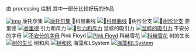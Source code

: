 由 processing 绘制
其中一部分比较好玩的作品

[![img](processing2ndEdition/sketch_0013_02_recursion/img.png)](https://github.com/shinelikeamillion/Sometimes-Processing/blob/master/processing2ndEdition/sketch_0013_02_recursion/sketch_0013_02_recursion.pde)
康托尔集
[![康托尔集](TheNatureOfCode/sketch_030_cantor/img.png)](https://github.com/shinelikeamillion/Sometimes-Processing/blob/master/TheNatureOfCode/sketch_030_cantor/sketch_030_cantor.pde)
科赫曲线
[![科赫曲线](TheNatureOfCode/sketch_031_koch_line/img.png)](https://github.com/shinelikeamillion/Sometimes-Processing/blob/master/TheNatureOfCode/sketch_031_koch_line/sketch_031_koch_line.pde)
树形分支
[![树形分支](TheNatureOfCode/sketch_035_tree_with_random/img.png)](https://github.com/shinelikeamillion/Sometimes-Processing/blob/master/TheNatureOfCode/sketch_035_tree_with_random/sketch_035_tree_with_random.pde)
娄里德
[![娄里德](sketch_lou_mosaic_oop/lou168.png)](https://github.com/shinelikeamillion/Sometimes-Processing/blob/master/processing2ndEdition/sketch_lou_mosaic_oop/sketch_lou_mosaic_oop.pde)
引力和斥力
[![引力和斥力](TheNatureOfCode/sketch_028_particle_system/img.gif)](https://github.com/shinelikeamillion/Sometimes-Processing/blob/master/TheNatureOfCode/sketch_028_particle_system/sketch_028_particle_system.pde)
鼠标的吸引力
[![鼠标的吸引力](TheNatureOfCode/sketch_009_vector_to_mouse/img.gif)](https://github.com/shinelikeamillion/Sometimes-Processing/blob/master/TheNatureOfCode/sketch_009_vector_to_mouse/sketch_009_vector_to_mouse.pde)
不安分的字母
[![不安分的字母](processing2ndEdition/sketch_0017_01_text_breaking_up/img.gif)](https://github.com/shinelikeamillion/Sometimes-Processing/blob/master/processing2ndEdition/sketch_0017_01_text_breaking_up/sketch_0017_01_text_breaking_up.pde)
Pink Floyd
[![Pink Floyd](processing2ndEdition/sketch_0015_07_explode_3d/img.gif)](https://github.com/shinelikeamillion/Sometimes-Processing/blob/master/processing2ndEdition/sketch_0015_07_explode_3d/sketch_0015_07_explode_3d.pde)
科赫雪花
[![科赫雪花](TheNatureOfCode/sketch_032_koch_snow_flower/img.gif)](https://github.com/shinelikeamillion/Sometimes-Processing/blob/master/TheNatureOfCode/sketch_032_koch_snow_flower/sketch_032_koch_snow_flower.pde)
树的生长
[![树的生长](TheNatureOfCode/sketch_034_tree_with_translate/img.gif)](https://github.com/shinelikeamillion/Sometimes-Processing/blob/master/TheNatureOfCode/sketch_034_tree_with_translate/sketch_034_tree_with_translate.pde)
树和风
[![树和风](TheNatureOfCode/sketch_037_tree_with_wind/img.gif)](https://github.com/shinelikeamillion/Sometimes-Processing/blob/master/TheNatureOfCode/sketch_037_tree_with_wind/sketch_037_tree_with_wind.pde)
海藻和LSystem
[![海藻和LSystem](TheNatureOfCode/sketch_038_LSystem/img.gif)](https://github.com/shinelikeamillion/Sometimes-Processing/blob/master/TheNatureOfCode/sketch_038_LSystem/sketch_038_LSystem.pde)